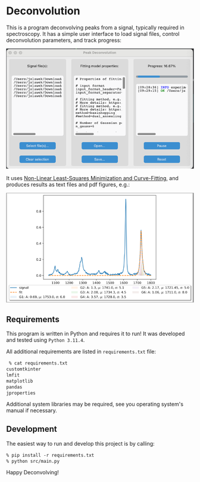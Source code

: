# Deconvolution
This is a program deconvolving peaks from a signal, typically required in spectroscopy. 
It has a simple user interface to load signal files, control deconvolution parameters, and track progress:

![Screenshot1](resources/Screenshot1.png "Screenshot1")

It uses [Non-Linear Least-Squares Minimization and Curve-Fitting](https://lmfit.github.io//lmfit-py/),
and produces results as text files and pdf figures, e.g.:

![Screenshot2](resources/Screenshot2.png "Screenshot2")

## Requirements

This program is written in Python and requires it to run! It was developed and tested using `Python 3.11.4`.

All additional requirements are listed in `requirements.txt` file:

```commandline
 % cat requirements.txt 
customtkinter
lmfit
matplotlib
pandas
jproperties
```

Additional system libraries may be required, see you operating system's manual if necessary.

## Development

The easiest way to run and develop this project is by calling:
```commandline
% pip install -r requirements.txt
% python src/main.py
```

Happy Deconvolving!
